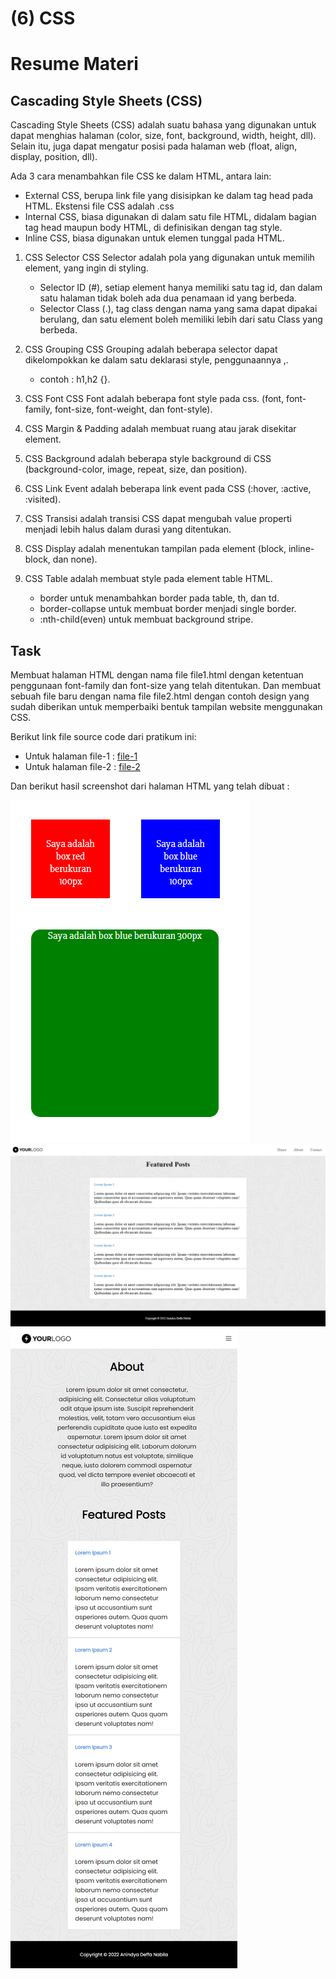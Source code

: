 # (6) CSS

# Resume Materi

## Cascading Style Sheets (CSS)

Cascading Style Sheets (CSS) adalah suatu bahasa yang digunakan untuk dapat menghias halaman (color, size, font, background, width, height, dll). Selain itu, juga dapat mengatur posisi pada halaman web (float, align, display, position, dll).

Ada 3 cara menambahkan file CSS ke dalam HTML, antara lain:

- External CSS, berupa link file yang disisipkan ke dalam tag head pada HTML. Ekstensi file CSS adalah .css
- Internal CSS, biasa digunakan di dalam satu file HTML, didalam bagian tag head maupun body HTML, di definisikan dengan tag style.
- Inline CSS, biasa digunakan untuk elemen tunggal pada HTML.

1. CSS Selector
   CSS Selector adalah pola yang digunakan untuk memilih element, yang ingin di styling.

   - Selector ID (#), setiap element hanya memiliki satu tag id, dan dalam satu halaman tidak boleh ada dua penamaan id yang berbeda.
   - Selector Class (.), tag class dengan nama yang sama dapat dipakai berulang, dan satu element boleh memiliki lebih dari satu Class yang berbeda.

2. CSS Grouping
   CSS Grouping adalah beberapa selector dapat dikelompokkan ke dalam satu deklarasi style, penggunaannya <selector>,<selector>.

   - contoh : h1,h2 {}.

3. CSS Font
   CSS Font adalah beberapa font style pada css. (font, font-family, font-size, font-weight, dan font-style).

4. CSS Margin & Padding adalah membuat ruang atau jarak disekitar element.

5. CSS Background adalah beberapa style background di CSS (background-color, image, repeat, size, dan position).

6. CSS Link Event adalah beberapa link event pada CSS (:hover, :active, :visited).

7. CSS Transisi adalah transisi CSS dapat mengubah value properti menjadi lebih halus dalam durasi yang ditentukan.

8. CSS Display adalah menentukan tampilan pada element (block, inline-block, dan none).

9. CSS Table adalah membuat style pada element table HTML.
   - border untuk menambahkan border pada table, th, dan td.
   - border-collapse untuk membuat border menjadi single border.
   - :nth-child(even) untuk membuat background stripe.

## Task

Membuat halaman HTML dengan nama file file1.html dengan ketentuan penggunaan font-family dan font-size yang telah ditentukan. Dan membuat sebuah file baru dengan nama file file2.html dengan contoh design yang sudah diberikan untuk memperbaiki bentuk tampilan website menggunakan CSS.

Berikut link file source code dari pratikum ini:

- Untuk halaman file-1 : [file-1](pratikum/file1.html)
- Untuk halaman file-2 : [file-2](pratikum/file2.html)

Dan berikut hasil screenshot dari halaman HTML yang telah dibuat :

![file](screenshots/file-1.png)
![file-2](screenshots/file-2.png)
![file-2-resp](screenshots/file-2-mobile-responsive.png)
